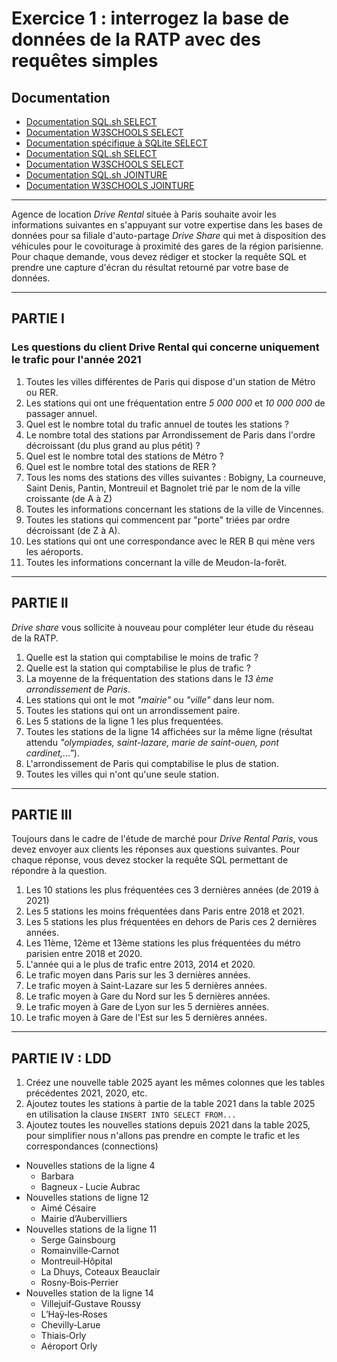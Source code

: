 # Exercice 1 : interrogez la base de données de la RATP avec des requêtes simples

## Documentation

- [Documentation SQL.sh SELECT](https://sql.sh/cours/select)
- [Documentation W3SCHOOLS SELECT](https://www.w3schools.com/sql/sql_select.asp)
- [Documentation spécifique à SQLite SELECT](https://www.sqlite.org/lang_select.html)
- [Documentation SQL.sh SELECT](https://sql.sh/cours/select)
- [Documentation W3SCHOOLS SELECT](https://www.w3schools.com/sql/sql_select.asp)
- [Documentation SQL.sh JOINTURE](https://sql.sh/cours/jointures)
- [Documentation W3SCHOOLS JOINTURE](https://www.w3schools.com/sql/sql_join.asp)

---

Agence de location *Drive Rental* située à Paris souhaite avoir les informations suivantes en s'appuyant sur votre expertise dans les bases de données pour sa filiale d'auto-partage *Drive Share* qui met à disposition des véhicules pour le covoiturage à proximité des gares de la région parisienne.
Pour chaque demande, vous devez rédiger et stocker la requête SQL et prendre une capture d'écran du résultat retourné par votre base de données.

---

## PARTIE I

### Les questions du client Drive Rental qui concerne uniquement le trafic pour l'année 2021

1. Toutes les villes différentes de Paris qui dispose d'un station de Métro ou RER.
2. Les stations qui ont une fréquentation entre *5 000 000* et *10 000 000* de passager annuel.
3. Quel est le nombre total du trafic annuel de toutes les stations ?
4. Le nombre total des stations par Arrondissement de Paris dans l'ordre décroissant (du plus grand au plus pétit) ?
5. Quel est le nombre total des stations de Métro ?
6. Quel est le nombre total des stations de RER ?
7. Tous les noms des stations des villes suivantes :  Bobigny, La courneuve, Saint Denis, Pantin, Montreuil et Bagnolet trié par le nom de la ville croissante (de A à Z)
8. Toutes les informations concernant les stations de la ville de Vincennes.
9. Toutes les stations qui commencent par "porte" triées par ordre décroissant (de Z à A).
10. Les stations qui ont une correspondance avec le RER B qui mène vers les aéroports.
11. Toutes les informations concernant la ville de Meudon-la-forêt.

---

## PARTIE II

*Drive share* vous sollicite à nouveau pour compléter leur étude du réseau de la RATP.

1. Quelle est la station qui comptabilise le moins de trafic ?
2. Quelle est la station qui comptabilise le plus de trafic ?
3. La moyenne de la fréquentation des stations dans le *13 ème arrondissement* de *Paris*.
4. Les stations qui ont le mot *"mairie"* ou *"ville"* dans leur nom.
5. Toutes les stations qui ont un arrondissement paire.
6. Les 5 stations de la ligne 1 les plus frequentées.
7. Toutes les stations de la ligne 14 affichées sur la même ligne (résultat attendu *"olympiades, saint-lazare, marie de saint-ouen, pont cardinet,..."*).
8. L'arrondissement de Paris qui comptabilise le plus de station.
9. Toutes les villes qui n'ont qu'une seule station.

---

## PARTIE III


Toujours dans le cadre de l'étude de marché pour *Drive Rental Paris*, vous devez envoyer aux clients les réponses aux questions suivantes.
Pour chaque réponse, vous devez stocker la requête SQL permettant de répondre à la question.

1. Les 10 stations les plus fréquentées ces 3 dernières années (de 2019 à 2021)
2. Les 5 stations les moins fréquentées dans Paris entre 2018 et 2021.
3. Les 5 stations les plus fréquentées en dehors de Paris ces 2 dernières années.
4. Les 11ème, 12ème et 13ème stations les plus fréquentées du métro parisien entre 2018 et 2020.
5. L'année qui a le plus de trafic entre 2013, 2014 et 2020.
6. Le trafic moyen dans Paris sur les 3 dernières années.
7. Le trafic moyen à Saint-Lazare sur les 5 dernières années.
8. Le trafic moyen à Gare du Nord sur les 5 dernières années.
9. Le trafic moyen à Gare de Lyon sur les 5 dernières années.
10. Le trafic moyen à Gare de l'Est sur les 5 dernières années.

---

## PARTIE IV : LDD

1. Créez une nouvelle table 2025 ayant les mêmes colonnes que les tables précédentes 2021, 2020, etc.
2. Ajoutez toutes les stations à partie de la table 2021 dans la table 2025 en utilisation la clause  `INSERT INTO SELECT FROM...`
3. Ajoutez toutes les nouvelles stations depuis 2021 dans la table 2025, pour simplifier nous n'allons pas prendre en compte le trafic et les correspondances (connections)
-  Nouvelles stations de la ligne 4
    - Barbara
    - Bagneux ‑ Lucie Aubrac
- Nouvelles stations de ligne 12
    - Aimé Césaire
    - Mairie d’Aubervilliers
- Nouvelles stations de la ligne 11
    - Serge Gainsbourg
    - Romainville‑Carnot
    - Montreuil‑Hôpital
    - La Dhuys, Coteaux Beauclair
    - Rosny‑Bois‑Perrier 
- Nouvelles station de la ligne 14
    - Villejuif‑Gustave Roussy
    - L’Haÿ‑les‑Roses
    - Chevilly‑Larue
    - Thiais‑Orly
    - Aéroport Orly